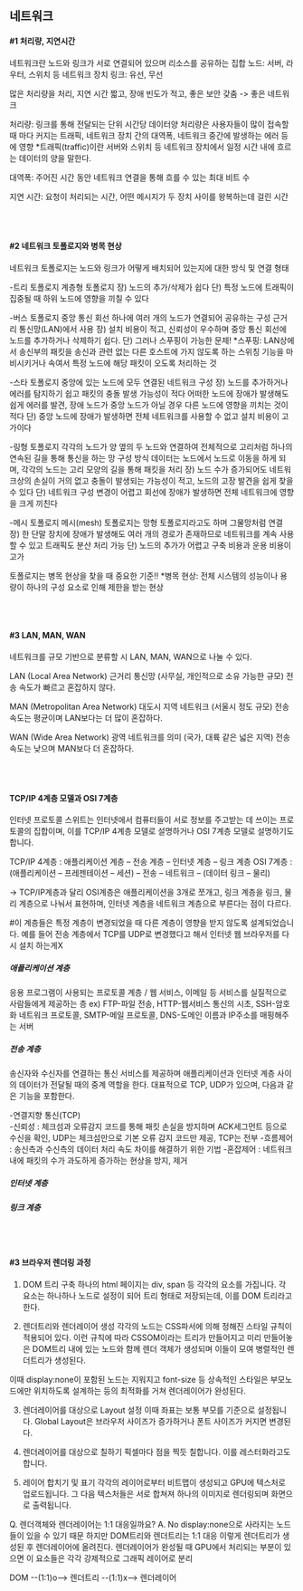 ## 네트워크

#### #1 처리량, 지연시간

네트워크란 노드와 링크가 서로 연결되어 있으며 리소스를 공유하는 집합
노드: 서버, 라우터, 스위치 등 네트워크 장치
링크: 유선, 무선

많은 처리량을 처리, 지연 시간 짧고, 장애 빈도가 적고, 좋은 보안 갖춤 -> 좋은 네트워크

처리량: 링크를 통해 전달되는 단위 시간당 데이터양
처리량은 사용자들이 많이 접속할 때 마다 커지는 트래픽, 네트워크 장치 간의 대역폭, 네트워크 중간에 발생하는 에러 등에 영향
*트래픽(traffic)이란 서버와 스위치 등 네트워크 장치에서 일정 시간 내에 흐르는 데이터의 양을 말한다.

대역폭: 주어진 시간 동안 네트워크 연결을 통해 흐를 수 있는 최대 비트 수

지연 시간: 요청이 처리되는 시간, 어떤 메시지가 두 장치 사이를 왕복하는데 걸린 시간

</br> </br>

#### #2 네트워크 토폴로지와 병목 현상
네트워크 토폴로지는 노드와 링크가 어떻게 배치되어 있는지에 대한 방식 및 연결 형태

-트리 토폴로지
 계층형 토폴로지
 장) 노드의 추가/삭제가 쉽다
 단) 특정 노드에 트래픽이 집중될 때 하위 노드에 영향을 끼칠 수 있다

-버스 토폴로지
 중앙 통신 회선 하나에 여러 개의 노드가 연결되어 공유하는 구성
 근거리 통신망(LAN)에서 사용
 장) 설치 비용이 적고, 신뢰성이 우수하며 중앙 통신 회선에 노드를 추가하거나 삭제하기 쉽다.
 단) 그러나 스푸핑이 가능한 문제!
*스푸핑: LAN상에서 송신부의 패킷을 송신과 관련 없는 다른 호스트에 가지 않도록 하는 스위칭 기능을 마비시키거나 속여서 특정 노드에 해당 패킷이 오도록 처리하는 것

-스타 토폴로지
 중앙에 있는 노드에 모두 연결된 네트워크 구성
 장) 노드를 추가하거나 에러를 탐지하기 쉽고 패킷의 충돌 발생 가능성이 적다
 어떠한 노드에 장애가 발생해도 쉽게 에러를 발견, 장애 노드가 중앙 노드가 아닐 경우 다른 노드에 영향을 끼치는 것이 적다
 단) 중앙 노드에 장애가 발생하면 전체 네트워크를 사용할 수 없고 설치 비용이 고가이다




-링형 토폴로지
 각각의 노드가 양 옆의 두 노드와 연결하여 전체적으로 고리처럼 하나의 연속된 길을 통해 통신을 하는 망 구성 방식
 데이터는 노드에서 노드로 이동을 하게 되며, 각각의 노드는 고리 모양의 길을 통해 패킷을 처리
장) 노드 수가 증가되어도 네트워크상의 손실이 거의 없고 충돌이 발생되는 가능성이 적고, 노드의 고장 발견을 쉽게 찾을 수 있다
단) 네트워크 구성 변경이 어렵고 회선에 장애가 발생하면 전체 네트워크에 영향을 크게 끼친다

-메시 토폴로지
메시(mesh) 토폴로지는 망형 토폴로지라고도 하며 그물망처럼 연결
장) 한 단말 장치에 장애가 발생해도 여러 개의 경로가 존재하므로 네트워크를 계속 사용할 수 있고 트래픽도 분산 처리 가능
단) 노드의 추가가 어렵고 구축 비용과 운용 비용이 고가


토폴로지는 병목 현상을 찾을 때 중요한 기준!!
*병목 현상: 전체 시스템의 성능이나 용량이 하나의 구성 요소로 인해 제한을 받는 현상

</br> </br>

#### #3 LAN, MAN, WAN
네트워크를 규모 기반으로 분류할 시 LAN, MAN, WAN으로 나눌 수 있다.

LAN (Local Area Network)
근거리 통신망 (사무실, 개인적으로 소유 가능한 규모)
전송 속도가 빠르고 혼잡하지 않다.

MAN (Metropolitan Area Network)
대도시 지역 네트워크 (서울시 정도 규모)
전송 속도는 평균이며 LAN보다는 더 많이 혼잡하다.

WAN (Wide Area Network)
광역 네트워크를 의미 (국가, 대륙 같은 넓은 지역)
전송 속도는 낮으며 MAN보다 더 혼잡하다.

</br> </br>

#### TCP/IP 4계층 모델과 OSI 7계층
인터넷 프로토콜 스위트는 인터넷에서 컴퓨터들이 서로 정보를 주고받는 데 쓰이는 프로토콜의 집합이며, 이를 TCP/IP 4계층 모델로 설명하거나 OSI 7계층 모델로 설명하기도 합니다.
</br>

TCP/IP 4계층 : 애플리케이션 계층 – 전송 계층 – 인터넷 계층 – 링크 계층
OSI 7계층 : (애플리케이션 – 프레젠테이션 – 세션) – 전송 – 네트워크 – (데이터 링크 – 물리)
</br>

-> TCP/IP계층과 달리 OSI계층은 애플리케이션을 3개로 쪼개고, 링크 계층을 링크, 물리 계층으로 나눠서 표현하며, 인터넷 계층을 네트워크 계층으로 부른다는 점이 다르다.
</br>

#이 계층들은 특정 계층이 변경되었을 때 다른 계층이 영향을 받지 않도록 설계되었습니다.
예를 들어 전송 계층에서 TCP를 UDP로 변경했다고 해서 인터넷 웹 브라우저를 다시 설치 하는게X
</br>

##### 애플리케이션 계층</br>
응용 프로그램이 사용되는 프로토콜 계층 / 웹 서비스, 이메일 등 서비스를 실질적으로 사람들에게 제공하는 층
ex) FTP-파일 전송, HTTP-웹서비스 통신의 시초, SSH-암호화 네트워크 프로토콜, SMTP-메일 프로토콜, DNS-도메인 이름과 IP주소를 매핑해주는 서버

##### 전송 계층</br>
송신자와 수신자를 연결하는 통신 서비스를 제공하며 애플리케이션과 인터넷 계층 사이의 데이터가 전달될 때의 중계 역할을 한다. 대표적으로 TCP, UDP가 있으며, 다음과 같은 기능을 포함한다.

-연결지향 통신(TCP)</br>
-신뢰성 : 체크섬과 오류감지 코드를 통해 패킷 손실을 방지하며 ACK세그먼트 등으로 수신을 확인, UDP는 체크섬만으로 기본 오류 감지 코드만 제공, TCP는 전부
-흐름제어 : 송신측과 수신측의 데이터 처리 속도 차이를 해결하기 위한 기법
-혼잡제어 : 네트워크 내에 패킷의 수가 과도하게 증가하는 현상을 방지, 제거

##### 인터넷 계층</br>

##### 링크 계층</br>




</br> </br>

#### #3 브라우저 렌더링 과정
1. DOM 트리 구축
 하나의 html 페이지는 div, span 등 각각의 요소를 가집니다. 각 요소는 하나하나 노드로 설정이 되어 트리 형태로 저장되는데, 이를 DOM 트리라고 한다.

2. 렌더트리와 렌더레이어 생성
각각의 노드는 CSS파서에 의해 정해진 스타일 규칙이 적용되어 있다. 
이런 규칙에 따라 CSSOM이라는 트리가 만들어지고 
미리 만들어놓은 DOM트리 내에 있는 노드와 함께 렌더 객체가 생성되며
이들이 모여 병렬적인 렌더트리가 생성된다.

이때 display:none이 포함된 노드는 지워지고 font-size 등 상속적인 스타일은 부모노드에만 위치하도록 설계하는 등의 최적화를 거쳐 렌더레이어가 완성된다.

3. 렌더레이어를 대상으로 Layout 설정
이때 좌표는 보통 부모를 기준으로 설정됩니다. Global Layout은 브라우저 사이즈가 증가하거나 폰트 사이즈가 커지면 변경된다.

4. 렌더레이어를 대상으로 칠하기
픽셀마다 점을 찍듯 칠합니다. 이를 레스터화라고도 합니다.

5. 레이어 합치기 및 표기
각각의 레이어로부터 비트맵이 생성되고 GPU에 텍스처로 업로드됩니다.
그 다음 텍스처들은 서로 합쳐져 하나의 이미지로 렌더링되며 화면으로 출력됩니다.


Q. 렌더객체와 렌더레이어는 1:1 대응일까요?
A. No
display:none으로 사라지는 노드들이 있을 수 있기 때문
하지만 DOM트리와 렌더트리는 1:1 대응
이렇게 렌더트리가 생성된 후 렌더레이어에 올려진다.
렌더레이어가 완성될 때 GPU에서 처리되는 부분이 있으면 이 요소들은 각각 강제적으로 그래픽 레이어로 분리

DOM --(1:1)o--> 렌더트리 --(1:1)x--> 렌더레이어
